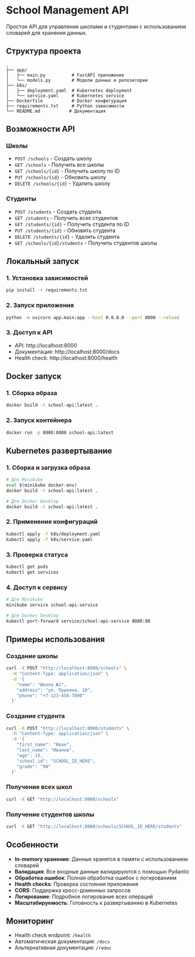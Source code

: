 # School Management API

Простое API для управления школами и студентами с использованием словарей для хранения данных.

## Структура проекта

```
.
├── app/
│   ├── main.py          # FastAPI приложение
│   └── models.py        # Модели данных и репозитории
├── k8s/
│   ├── deployment.yaml  # Kubernetes deployment
│   └── service.yaml     # Kubernetes service
├── Dockerfile           # Docker конфигурация
├── requirements.txt     # Python зависимости
└── README.md           # Документация
```

## Возможности API

### Школы

- `POST /schools` - Создать школу
- `GET /schools` - Получить все школы
- `GET /schools/{id}` - Получить школу по ID
- `PUT /schools/{id}` - Обновить школу
- `DELETE /schools/{id}` - Удалить школу

### Студенты

- `POST /students` - Создать студента
- `GET /students` - Получить всех студентов
- `GET /students/{id}` - Получить студента по ID
- `PUT /students/{id}` - Обновить студента
- `DELETE /students/{id}` - Удалить студента
- `GET /schools/{id}/students` - Получить студентов школы

## Локальный запуск

### 1. Установка зависимостей

```bash
pip install -r requirements.txt
```

### 2. Запуск приложения

```bash
python -m uvicorn app.main:app --host 0.0.0.0 --port 8000 --reload
```

### 3. Доступ к API

- API: http://localhost:8000
- Документация: http://localhost:8000/docs
- Health check: http://localhost:8000/health

## Docker запуск

### 1. Сборка образа

```bash
docker build -t school-api:latest .
```

### 2. Запуск контейнера

```bash
docker run -p 8000:8000 school-api:latest
```

## Kubernetes развертывание

### 1. Сборка и загрузка образа

```bash
# Для Minikube
eval $(minikube docker-env)
docker build -t school-api:latest .

# Для Docker Desktop
docker build -t school-api:latest .
```

### 2. Применение конфигураций

```bash
kubectl apply -f k8s/deployment.yaml
kubectl apply -f k8s/service.yaml
```

### 3. Проверка статуса

```bash
kubectl get pods
kubectl get services
```

### 4. Доступ к сервису

```bash
# Для Minikube
minikube service school-api-service

# Для Docker Desktop
kubectl port-forward service/school-api-service 8080:80
```

## Примеры использования

### Создание школы

```bash
curl -X POST "http://localhost:8000/schools" \
  -H "Content-Type: application/json" \
  -d '{
    "name": "Школа №1",
    "address": "ул. Пушкина, 10",
    "phone": "+7-123-456-7890"
  }'
```

### Создание студента

```bash
curl -X POST "http://localhost:8000/students" \
  -H "Content-Type: application/json" \
  -d '{
    "first_name": "Иван",
    "last_name": "Иванов",
    "age": 15,
    "school_id": "SCHOOL_ID_HERE",
    "grade": "9А"
  }'
```

### Получение всех школ

```bash
curl -X GET "http://localhost:8000/schools"
```

### Получение студентов школы

```bash
curl -X GET "http://localhost:8000/schools/SCHOOL_ID_HERE/students"
```

## Особенности

- **In-memory хранение**: Данные хранятся в памяти с использованием словарей
- **Валидация**: Все входные данные валидируются с помощью Pydantic
- **Обработка ошибок**: Полная обработка ошибок с логированием
- **Health checks**: Проверка состояния приложения
- **CORS**: Поддержка кросс-доменных запросов
- **Логирование**: Подробное логирование всех операций
- **Масштабируемость**: Готовность к развертыванию в Kubernetes

## Мониторинг

- Health check endpoint: `/health`
- Автоматическая документация: `/docs`
- Альтернативная документация: `/redoc`
